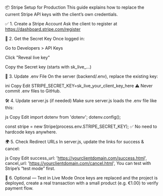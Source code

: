 📦 Stripe Setup for Production
This guide explains how to replace the current Stripe API keys with the client’s own credentials.

✅ 1. Create a Stripe Account
Ask the client to register at https://dashboard.stripe.com/register

🔐 2. Get the Secret Key
Once logged in:

Go to Developers > API Keys

Click "Reveal live key"

Copy the Secret key (starts with sk_live_...)

🧩 3. Update .env File
On the server (backend/.env), replace the existing key:

ini
Copy
Edit
STRIPE_SECRET_KEY=sk_live_your_client_key_here
⚠️ Never commit .env files to GitHub.

🛠️ 4. Update server.js (if needed)
Make sure server.js loads the .env file like this:

js
Copy
Edit
import dotenv from 'dotenv';
dotenv.config();

const stripe = new Stripe(process.env.STRIPE_SECRET_KEY);
✅ No need to hardcode keys anywhere.

🌍 5. Check Redirect URLs
In server.js, update the links for success & cancel:

js
Copy
Edit
success_url: 'https://yourclientdomain.com/success.html',
cancel_url: 'https://yourclientdomain.com/cancel.html',
You can test with Stripe’s “test mode” first.

🧪 6. Optional — Test in Live Mode
Once keys are replaced and the project is deployed, create a real transaction with a small product (e.g. €1.00) to verify payment flow.